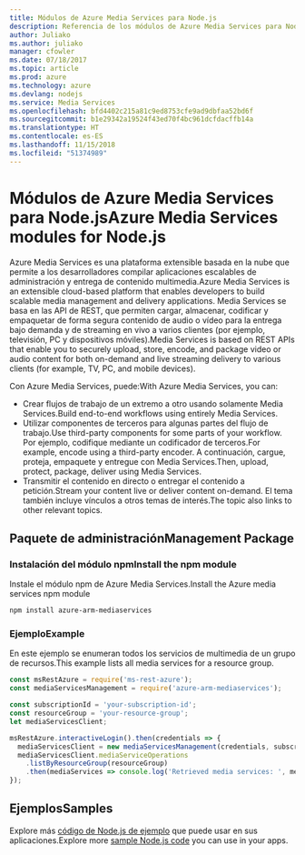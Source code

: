 ```yaml
---
title: Módulos de Azure Media Services para Node.js
description: Referencia de los módulos de Azure Media Services para Node.js
author: Juliako
ms.author: juliako
manager: cfowler
ms.date: 07/18/2017
ms.topic: article
ms.prod: azure
ms.technology: azure
ms.devlang: nodejs
ms.service: Media Services
ms.openlocfilehash: bfd4402c215a81c9ed8753cfe9ad9dbfaa52bd6f
ms.sourcegitcommit: b1e29342a19524f43ed70f4bc961dcfdacffb14a
ms.translationtype: HT
ms.contentlocale: es-ES
ms.lasthandoff: 11/15/2018
ms.locfileid: "51374989"
---
```

# <a name="azure-media-services-modules-for-nodejs"></a><span data-ttu-id="dfa3b-103">Módulos de Azure Media Services para Node.js</span><span class="sxs-lookup"><span data-stu-id="dfa3b-103">Azure Media Services modules for Node.js</span></span>

<span data-ttu-id="dfa3b-104">Azure Media Services es una plataforma extensible basada en la nube que permite a los desarrolladores compilar aplicaciones escalables de administración y entrega de contenido multimedia.</span><span class="sxs-lookup"><span data-stu-id="dfa3b-104">Azure Media Services is an extensible cloud-based platform that enables developers to build scalable media management and delivery applications.</span></span> <span data-ttu-id="dfa3b-105">Media Services se basa en las API de REST, que permiten cargar, almacenar, codificar y empaquetar de forma segura contenido de audio o vídeo para la entrega bajo demanda y de streaming en vivo a varios clientes (por ejemplo, televisión, PC y dispositivos móviles).</span><span class="sxs-lookup"><span data-stu-id="dfa3b-105">Media Services is based on REST APIs that enable you to securely upload, store, encode, and package video or audio content for both on-demand and live streaming delivery to various clients (for example, TV, PC, and mobile devices).</span></span>

<span data-ttu-id="dfa3b-106">Con Azure Media Services, puede:</span><span class="sxs-lookup"><span data-stu-id="dfa3b-106">With Azure Media Services, you can:</span></span>
- <span data-ttu-id="dfa3b-107">Crear flujos de trabajo de un extremo a otro usando solamente Media Services.</span><span class="sxs-lookup"><span data-stu-id="dfa3b-107">Build end-to-end workflows using entirely Media Services.</span></span> 
- <span data-ttu-id="dfa3b-108">Utilizar componentes de terceros para algunas partes del flujo de trabajo.</span><span class="sxs-lookup"><span data-stu-id="dfa3b-108">Use third-party components for some parts of your workflow.</span></span> <span data-ttu-id="dfa3b-109">Por ejemplo, codifique mediante un codificador de terceros.</span><span class="sxs-lookup"><span data-stu-id="dfa3b-109">For example, encode using a third-party encoder.</span></span> <span data-ttu-id="dfa3b-110">A continuación, cargue, proteja, empaquete y entregue con Media Services.</span><span class="sxs-lookup"><span data-stu-id="dfa3b-110">Then, upload, protect, package, deliver using Media Services.</span></span>
- <span data-ttu-id="dfa3b-111">Transmitir el contenido en directo o entregar el contenido a petición.</span><span class="sxs-lookup"><span data-stu-id="dfa3b-111">Stream your content live or deliver content on-demand.</span></span> <span data-ttu-id="dfa3b-112">El tema también incluye vínculos a otros temas de interés.</span><span class="sxs-lookup"><span data-stu-id="dfa3b-112">The topic also links to other relevant topics.</span></span>

## <a name="management-package"></a><span data-ttu-id="dfa3b-113">Paquete de administración</span><span class="sxs-lookup"><span data-stu-id="dfa3b-113">Management Package</span></span>

### <a name="install-the-npm-module"></a><span data-ttu-id="dfa3b-114">Instalación del módulo npm</span><span class="sxs-lookup"><span data-stu-id="dfa3b-114">Install the npm module</span></span>

<span data-ttu-id="dfa3b-115">Instale el módulo npm de Azure Media Services.</span><span class="sxs-lookup"><span data-stu-id="dfa3b-115">Install the Azure media services npm module</span></span>

```bash
npm install azure-arm-mediaservices
```

### <a name="example"></a><span data-ttu-id="dfa3b-116">Ejemplo</span><span class="sxs-lookup"><span data-stu-id="dfa3b-116">Example</span></span>

<span data-ttu-id="dfa3b-117">En este ejemplo se enumeran todos los servicios de multimedia de un grupo de recursos.</span><span class="sxs-lookup"><span data-stu-id="dfa3b-117">This example lists all media services for a resource group.</span></span>

```javascript
const msRestAzure = require('ms-rest-azure');
const mediaServicesManagement = require('azure-arm-mediaservices');

const subscriptionId = 'your-subscription-id';
const resourceGroup = 'your-resource-group';
let mediaServicesClient;

msRestAzure.interactiveLogin().then(credentials => {
  mediaServicesClient = new mediaServicesManagement(credentials, subscriptionId);
  mediaServicesClient.mediaServiceOperations
    .listByResourceGroup(resourceGroup)
    .then(mediaServices => console.log('Retrieved media services: ', mediaServices));
});
```

## <a name="samples"></a><span data-ttu-id="dfa3b-118">Ejemplos</span><span class="sxs-lookup"><span data-stu-id="dfa3b-118">Samples</span></span>

<span data-ttu-id="dfa3b-119">Explore más [código de Node.js de ejemplo](https://azure.microsoft.com/resources/samples/?platform=nodejs) que puede usar en sus aplicaciones.</span><span class="sxs-lookup"><span data-stu-id="dfa3b-119">Explore more [sample Node.js code](https://azure.microsoft.com/resources/samples/?platform=nodejs) you can use in your apps.</span></span>
